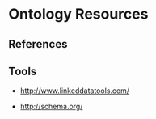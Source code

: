 
# Ontology Resources

## References



## Tools

- http://www.linkeddatatools.com/

-  http://schema.org/







